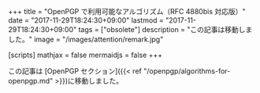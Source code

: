 +++
title = "OpenPGP で利用可能なアルゴリズム（RFC 4880bis 対応版）"
date =  "2017-11-29T18:24:30+09:00"
lastmod =  "2017-11-29T18:24:30+09:00"
tags = ["obsolete"]
description = "この記事は移動しました。"
image = "/images/attention/remark.jpg"

[scripts]
  mathjax = false
  mermaidjs = false
+++

この記事は [OpenPGP セクション]({{< ref "/openpgp/algorithms-for-openpgp.md" >}})に移動しました。
